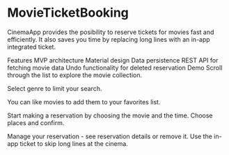 # MovieTicketBooking
CinemaApp provides the posibility to reserve tickets for movies fast and efficiently.
It also saves you time by replacing long lines with an in-app integrated ticket.



Features
MVP architecture
Material design
Data persistence
REST API for fetching movie data
Undo functionality for deleted reservation
Demo
Scroll through the list to explore the movie collection.



Select genre to limit your search.



You can like movies to add them to your favorites list.



Start making a reservation by choosing the movie and the time.
Choose places and confirm.



Manage your reservation - see reservation details or remove it.
Use the in-app ticket to skip long lines at the cinema.

